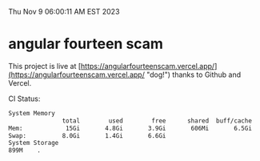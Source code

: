 Thu Nov  9 06:00:11 AM EST 2023

# angular fourteen scam


This project is live at [https://angularfourteenscam.vercel.app/](https://angularfourteenscam.vercel.app/ "dog!") thanks to Github and Vercel.

CI Status: 

```bash
System Memory
               total        used        free      shared  buff/cache   available
Mem:            15Gi       4.8Gi       3.9Gi       606Mi       6.5Gi       9.5Gi
Swap:          8.0Gi       1.4Gi       6.6Gi
System Storage
899M	.
```
```bash
